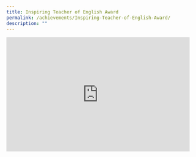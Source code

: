 ```yaml
---
title: Inspiring Teacher of English Award
permalink: /achievements/Inspiring-Teacher-of-English-Award/
description: ""
---
```

<iframe allowfullscreen="true" height="299" width="480" frameborder="0" src="https://docs.google.com/presentation/d/e/2PACX-1vT9xk7YlpFifHwlsWhZhiqB-P_xeBi_ffSXxurnw_PGdmts9xFX_DbBFgfDEraqT4ho-zGiVjw_qAJL/embed?start=false&amp;loop=false&amp;delayms=3000"></iframe>